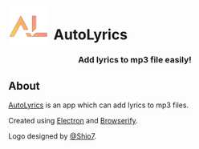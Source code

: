 <img width="80" height="80" align="left" style="float: left; margin: 0 10px 0 0;" alt="AutoLyrics" src="https://github.com/redteadeveloper/AutoLyrics/blob/main/src/img/icon.png?raw=true">

# AutoLyrics

<div align="center">
<h3>Add lyrics to mp3 file easily!</h3>
</div>

## About
 
[AutoLyrics](https://github.com/redteadeveloper/AutoLyrics) is an app which can add lyrics to mp3 files.

Created using [Electron](https://www.electronjs.org/) and [Browserify](http://browserify.org/).

Logo designed by [@Shio7](https://github.com/Shio7).
